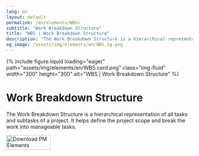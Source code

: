 ```yaml
---
lang: en
layout: default
permalink: /en/elements/WBS/
subtitle: "Work Breakdown Structure"
title: "WBS | Work Breakdown Structure"
description: "The Work Breakdown Structure is a hierarchical representation of all tasks and subtasks of a project. It helps define the project scope and break the work into manageable tasks."
og_image: /assets/img/elements/en/WBS.og.png
---
```


{% include figure.liquid loading="eager" path="assets/img/elements/en/WBS.card.png" class="img-fluid" width="300" height="300" alt="WBS | Work Breakdown Structure" %}

# Work Breakdown Structure

The Work Breakdown Structure is a hierarchical representation of all tasks and subtasks of a project. It helps define the project scope and break the work into manageable tasks.

<a href="https://apps.apple.com/app/apple-store/id6738084498?pt=127441684&ct=website&mt=8">
  <img src="{{ "assets/img/en/appstore.png" | relative_url }}" width="120" height="40" alt="Download PM Elements">
</a>

